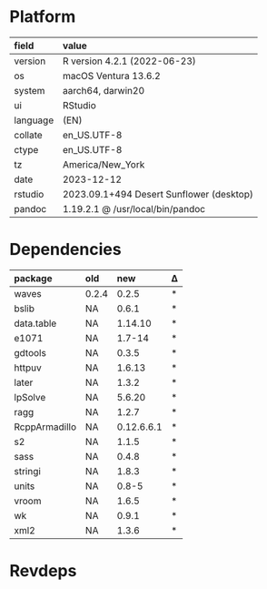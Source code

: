 # Platform

|field    |value                                    |
|:--------|:----------------------------------------|
|version  |R version 4.2.1 (2022-06-23)             |
|os       |macOS Ventura 13.6.2                     |
|system   |aarch64, darwin20                        |
|ui       |RStudio                                  |
|language |(EN)                                     |
|collate  |en_US.UTF-8                              |
|ctype    |en_US.UTF-8                              |
|tz       |America/New_York                         |
|date     |2023-12-12                               |
|rstudio  |2023.09.1+494 Desert Sunflower (desktop) |
|pandoc   |1.19.2.1 @ /usr/local/bin/pandoc         |

# Dependencies

|package       |old   |new        |Δ  |
|:-------------|:-----|:----------|:--|
|waves         |0.2.4 |0.2.5      |*  |
|bslib         |NA    |0.6.1      |*  |
|data.table    |NA    |1.14.10    |*  |
|e1071         |NA    |1.7-14     |*  |
|gdtools       |NA    |0.3.5      |*  |
|httpuv        |NA    |1.6.13     |*  |
|later         |NA    |1.3.2      |*  |
|lpSolve       |NA    |5.6.20     |*  |
|ragg          |NA    |1.2.7      |*  |
|RcppArmadillo |NA    |0.12.6.6.1 |*  |
|s2            |NA    |1.1.5      |*  |
|sass          |NA    |0.4.8      |*  |
|stringi       |NA    |1.8.3      |*  |
|units         |NA    |0.8-5      |*  |
|vroom         |NA    |1.6.5      |*  |
|wk            |NA    |0.9.1      |*  |
|xml2          |NA    |1.3.6      |*  |

# Revdeps


